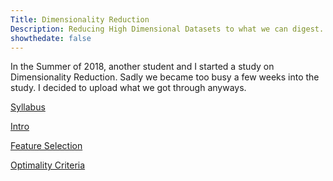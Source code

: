 ```yaml
---
Title: Dimensionality Reduction 
Description: Reducing High Dimensional Datasets to what we can digest.
showthedate: false
---
```


In the Summer of 2018, another student and I started a study on Dimensionality Reduction. Sadly we became too busy a few weeks into the study. I decided to upload what we got through anyways.


[Syllabus](syllabus/)

[Intro](intro/)

[Feature Selection](featureselection/)

[Optimality Criteria](optimalitycriteria/)